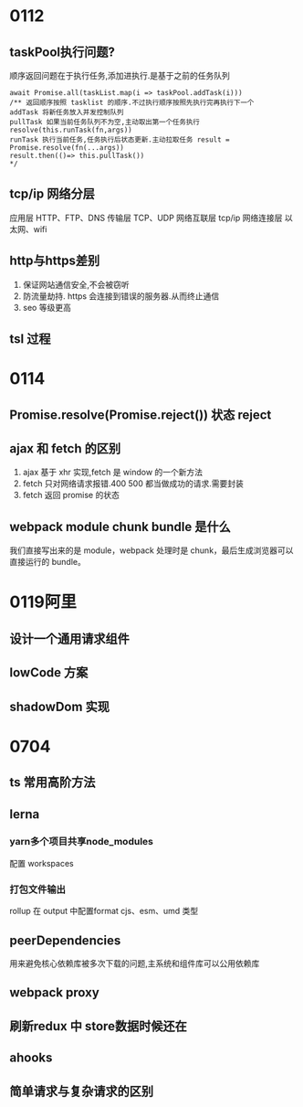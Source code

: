 # 0112
## taskPool执行问题?
顺序返回问题在于执行任务,添加进执行.是基于之前的任务队列
```
await Promise.all(taskList.map(i => taskPool.addTask(i)))
/** 返回顺序按照 tasklist 的顺序.不过执行顺序按照先执行完再执行下一个
addTask 将新任务放入并发控制队列
pullTask 如果当前任务队列不为空,主动取出第一个任务执行 resolve(this.runTask(fn,args))
runTask 执行当前任务,任务执行后状态更新.主动拉取任务 result = Promise.resolve(fn(...args))
result.then(()=> this.pullTask())
*/
```
## tcp/ip 网络分层
应用层 HTTP、FTP、DNS
传输层  TCP、UDP
网络互联层 tcp/ip
网络连接层 以太网、wifi

## http与https差别
 1. 保证网站通信安全,不会被窃听
 2. 防流量劫持. https 会连接到错误的服务器.从而终止通信
 3. seo 等级更高

## tsl 过程

# 0114
## Promise.resolve(Promise.reject()) 状态 reject
## ajax 和 fetch 的区别
1. ajax 基于 xhr 实现,fetch 是 window 的一个新方法
2. fetch 只对网络请求报错.400 500 都当做成功的请求.需要封装
3. fetch 返回 promise 的状态
## webpack module chunk bundle 是什么
我们直接写出来的是 module，webpack 处理时是 chunk，最后生成浏览器可以直接运行的 bundle。

# 0119阿里
## 设计一个通用请求组件
## lowCode 方案
## shadowDom 实现


# 0704 
## ts 常用高阶方法
## lerna 
###  yarn多个项目共享node_modules
配置 workspaces
### 打包文件输出
rollup 在 output 中配置format cjs、esm、umd 类型
## peerDependencies
用来避免核心依赖库被多次下载的问题,主系统和组件库可以公用依赖库
## webpack proxy
## 刷新redux 中 store数据时候还在
## ahooks
## 简单请求与复杂请求的区别
